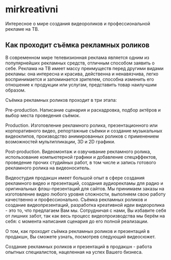# mirkreativni
Интересное о мире создания видеороликов и профессиональной рекламе на ТВ.

<h2>Как проходит съёмка рекламных роликов</h2>
<p>В современном мире телевизионная реклама является одним из популярнейших рекламных средств, отличным способом заявить о себе. Реклама на ТВ имеет массу преимуществ перед другими видами рекламы: она интересна и красива, действенна и ненавязчива, легко воспринимается и запоминается зрителем, способна изменить его отношение к продукции или услугам, представить товар наилучшим образом.</p>
<p>Съёмка рекламных роликов проходит в три этапа:</p>
<p>Pre-production. Написание сценария и раскадровка, подбор актёров и выбор места проведения съёмок.</p>
<p>Production. Изготовление рекламного ролика, презентационного или корпоративного видео, репортажные съёмки и создание музыкальных видеоклипов, производство анимированных роликов с применением возможностей мультипликации, 3D и 2D графики.</p>
<p>Post-production. Видеомонтаж и озвучивание рекламного ролика, использование компьютерной графики и добавление спецэффектов, проведение прочих студийных работ, в том числе и запись готового рекламного ролика на видеоноситель.</p>
<p>Видеостудия продакшн имеет большой опыт в сфере создания рекламного видео и презентаций, создания аудиорекламы для радио и оригинальных флэш-презентаций для сайтов. Мы принимаем заказы на изготовление видео любого уровня сложности, выполняем свою работу качественно и профессионально. Съёмка рекламных роликов и создание видеопрезентаций, разработка креативной идеи видеоролика - это то, что предлагаем Вам мы. Сотрудничая с нами, Вы избавите себя от лишних забот, так как весь процесс видеопроизводства мы берём на себя: с момента написания сценария до его полной реализации.</p>
<p>О том, как проходит съёмка рекламных роликов и презентаций в продакшн, Вы сможете узнать, посмотрев следующий видеосюжет.</p>
<p>Создание рекламных роликов и презентаций в продакшн - работа опытных специалистов, нацеленная на успех Вашего бизнеса.</p>
